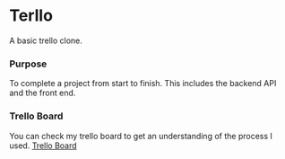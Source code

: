 # Terllo

A basic trello clone.

### Purpose

To complete a project from start to finish. This includes the backend API and the front end.

### Trello Board

You can check my trello board to get an understanding of the process I used. [Trello Board](https://trello.com/b/BNJXfvCK/terllo)
